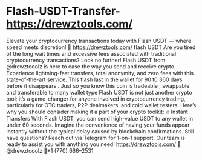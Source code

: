 # Flash-USDT-Transfer-https://drewztools.com/
Elevate your cryptocurrency transactions today with Flash USDT — where speed meets discretion! 🚀
https://drewztools.com/
flash USDT
Are you tired of the long wait times and excessive fees associated with traditional cryptocurrency transactions? Look no further! Flash USDT from @drewztooolz is here to ease the way you send and receive crypto. Experience lightning-fast transfers, total anonymity, and zero fees with this state-of-the-art service. This flash last in the wallet for 90 t0 360 days before it disappears . Just so you know this coin is tradeable , swappable and transferable to many wallet type
Flash USDT is not just another crypto tool; it’s a game-changer for anyone involved in cryptocurrency trading, particularly for OTC traders, P2P dealmakers, and cold wallet testers. Here’s why you should consider making it a part of your crypto toolkit:
🔥 Instant Transfers
With Flash USDT, you can send high-value USDT to any wallet in under 60 seconds. Imagine the convenience of having your funds appear instantly without the typical delay caused by blockchain confirmations.
Still have questions? Reach out via Telegram for 1-on-1 support. Our team is ready to assist you with anything you need! https://drewztools.com/
💬 @drewztooolz
📲+1 (770) 666–2531
